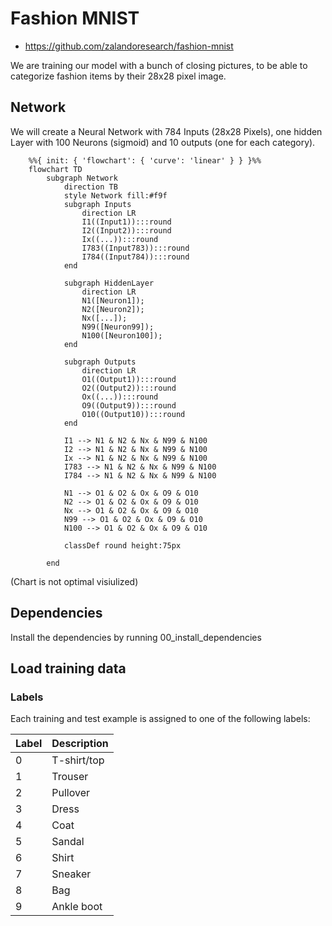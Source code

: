 # Fashion MNIST

* https://github.com/zalandoresearch/fashion-mnist

We are training our model with a bunch of closing pictures, to be able to categorize fashion items by their 28x28 pixel image.

## Network

We will create a Neural Network with 784 Inputs (28x28 Pixels), one hidden Layer with 100 Neurons (sigmoid) and 10 outputs (one for each category).

```mermaid
    %%{ init: { 'flowchart': { 'curve': 'linear' } } }%%
    flowchart TD
        subgraph Network
            direction TB
            style Network fill:#f9f
            subgraph Inputs
                direction LR
                I1((Input1)):::round
                I2((Input2)):::round
                Ix((...)):::round
                I783((Input783)):::round
                I784((Input784)):::round
            end

            subgraph HiddenLayer
                direction LR
                N1([Neuron1]);
                N2([Neuron2]);
                Nx([...]);
                N99([Neuron99]);
                N100([Neuron100]);
            end

            subgraph Outputs
                direction LR
                O1((Output1)):::round
                O2((Output2)):::round
                Ox((...)):::round
                O9((Output9)):::round
                O10((Output10)):::round
            end

            I1 --> N1 & N2 & Nx & N99 & N100
            I2 --> N1 & N2 & Nx & N99 & N100
            Ix --> N1 & N2 & Nx & N99 & N100
            I783 --> N1 & N2 & Nx & N99 & N100
            I784 --> N1 & N2 & Nx & N99 & N100

            N1 --> O1 & O2 & Ox & O9 & O10
            N2 --> O1 & O2 & Ox & O9 & O10
            Nx --> O1 & O2 & Ox & O9 & O10
            N99 --> O1 & O2 & Ox & O9 & O10
            N100 --> O1 & O2 & Ox & O9 & O10

            classDef round height:75px

        end
```

(Chart is not optimal visiulized)

## Dependencies

Install the dependencies by running 00_install_dependencies

## Load training data

### Labels
Each training and test example is assigned to one of the following labels:

| Label | Description |
| --- | --- |
| 0 | T-shirt/top |
| 1 | Trouser |
| 2 | Pullover |
| 3 | Dress |
| 4 | Coat |
| 5 | Sandal |
| 6 | Shirt |
| 7 | Sneaker |
| 8 | Bag |
| 9 | Ankle boot |
